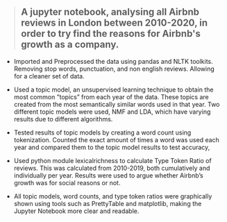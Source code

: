 > ## A jupyter notebook, analysing all Airbnb reviews in London between 2010-2020, in order to try find the reasons for Airbnb's growth as a company.

- Imported and Preprocessed the data using pandas and NLTK toolkits. Removing stop words, punctuation, and non
english reviews. Allowing for a cleaner set of data.

- Used a topic model, an unsupervised learning technique to obtain the most common ”topics” from each
year of the data. These topics are created from the most semantically similar words used in that year. Two
different topic models were used, NMF and LDA, which have varying results due to different algorithms.

- Tested results of topic models by creating a word count using tokenization. Counted the exact amount of times a
word was used each year and compared them to the topic model results to test accuracy,
- Used python module lexicalrichness to calculate Type Token Ratio of reviews. This was calculated from 2010-2019,
both cumulatively and individually per year. Results were used to argue whether Airbnb’s growth was for social
reasons or not.

- All topic models, word counts, and type token ratios were graphically shown using tools such as PrettyTable and
matplotlib, making the Jupyter Notebook more clear and readable.

